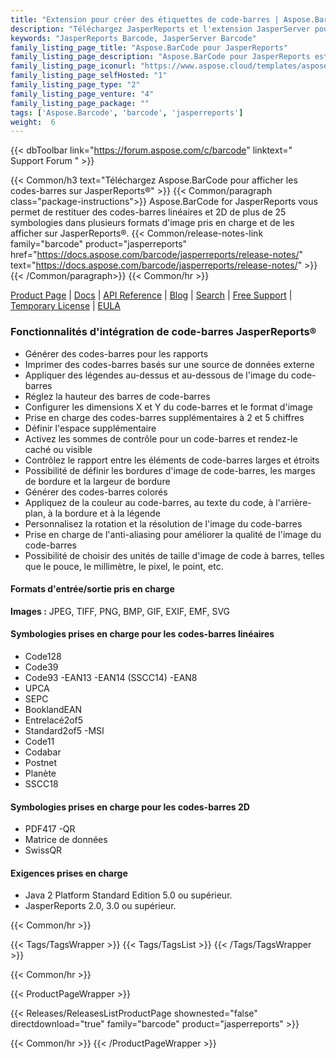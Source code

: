 ```yaml
---
title: "Extension pour créer des étiquettes de code-barres | Aspose.BarCode pour JasperReports"
description: "Téléchargez JasperReports et l'extension JasperServer pour créer et afficher des étiquettes de codes-barres dans vos applications. Ces étiquettes de codes-barres peuvent être rendues dans de nombreux formats d'image populaires."
keywords: "JasperReports Barcode, JasperServer Barcode"
family_listing_page_title: "Aspose.BarCode pour JasperReports"
family_listing_page_description: "Aspose.BarCode pour JasperReports est une extension flexible de JasperReports et JasperServer pour générer et afficher des étiquettes de codes à barres de haute qualité dans vos applications. Ces étiquettes de codes-barres peuvent être rendues dans de nombreux formats d'image populaires."
family_listing_page_iconurl: "https://www.aspose.cloud/templates/aspose/App_Themes/V3/images/barcode/272x272/aspose_barcode-for-jasperreports-min.png"
family_listing_page_selfHosted: "1"
family_listing_page_type: "2"
family_listing_page_venture: "4"
family_listing_page_package: ""
tags: ['Aspose.Barcode', 'barcode', 'jasperreports']
weight:  6
---
```


{{< dbToolbar link="https://forum.aspose.com/c/barcode" linktext=" Support Forum " >}}

{{< Common/h3 text="Téléchargez Aspose.BarCode pour afficher les codes-barres sur JasperReports®"  >}}
{{< Common/paragraph class="package-instructions">}}
Aspose.BarCode for JasperReports vous permet de restituer des codes-barres linéaires et 2D de plus de 25 symbologies dans plusieurs formats d'image pris en charge et de les afficher sur JasperReports®.
{{< Common/release-notes-link family="barcode" product="jasperreports" href="https://docs.aspose.com/barcode/jasperreports/release-notes/" text="https://docs.aspose.com/barcode/jasperreports/release-notes/"  >}}
{{< /Common/paragraph>}}
{{< Common/hr >}}

[Product Page](https://products.aspose.com/barcode/jasperreports/) | [Docs](https://docs.aspose.com/barcode/jasperreports/) | [API Reference](https://reference.aspose.com/barcode/) | [Blog](https://blog.aspose.com/category/barcode/) | [Search](https://search.aspose.com/) | [Free Support](https://forum.aspose.com/c/barcode) | [Temporary License](https://purchase.aspose.com/temporary-license) | [EULA](https://about.aspose.com/legal/eula/)

### Fonctionnalités d'intégration de code-barres JasperReports®

- Générer des codes-barres pour les rapports
- Imprimer des codes-barres basés sur une source de données externe
- Appliquer des légendes au-dessus et au-dessous de l'image du code-barres
- Réglez la hauteur des barres de code-barres
- Configurer les dimensions X et Y du code-barres et le format d'image
- Prise en charge des codes-barres supplémentaires à 2 et 5 chiffres
- Définir l'espace supplémentaire
- Activez les sommes de contrôle pour un code-barres et rendez-le caché ou visible
- Contrôlez le rapport entre les éléments de code-barres larges et étroits
- Possibilité de définir les bordures d'image de code-barres, les marges de bordure et la largeur de bordure
- Générer des codes-barres colorés
- Appliquez de la couleur au code-barres, au texte du code, à l'arrière-plan, à la bordure et à la légende
- Personnalisez la rotation et la résolution de l'image du code-barres
- Prise en charge de l'anti-aliasing pour améliorer la qualité de l'image du code-barres
- Possibilité de choisir des unités de taille d'image de code à barres, telles que le pouce, le millimètre, le pixel, le point, etc.

#### Formats d'entrée/sortie pris en charge

**Images :** JPEG, TIFF, PNG, BMP, GIF, EXIF, EMF, SVG

#### Symbologies prises en charge pour les codes-barres linéaires

- Code128
- Code39
- Code93
-EAN13
-EAN14 (SSCC14)
-EAN8
- UPCA
- SEPC
- BooklandEAN
- Entrelacé2of5
- Standard2of5
-MSI
- Code11
- Codabar
- Postnet
- Planète
- SSCC18

#### Symbologies prises en charge pour les codes-barres 2D

- PDF417
-QR
- Matrice de données
- SwissQR

#### Exigences prises en charge

- Java 2 Platform Standard Edition 5.0 ou supérieur.
- JasperReports 2.0, 3.0 ou supérieur.

{{< Common/hr >}}

{{< Tags/TagsWrapper >}}
 {{< Tags/TagsList >}}
{{< /Tags/TagsWrapper >}}

{{< Common/hr >}}

{{< ProductPageWrapper >}}
<!-- ReleasesListProductPage-->
   {{< Releases/ReleasesListProductPage shownested="false"  directdownload="true" family="barcode" product="jasperreports" >}}
<!-- /ReleasesListProductPage-->
{{< Common/hr >}}
{{< /ProductPageWrapper >}}

